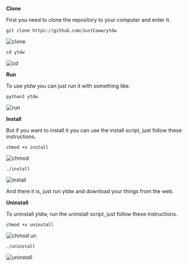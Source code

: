 **Clone**

First you need to clone the repository to your computer and enter it.
  ```
  git clone https://github.com/JustCoww/ytdw
  ```
![clone](https://user-images.githubusercontent.com/68345611/147741893-94c703db-b8c8-4f35-9583-b00da87fd52d.png)
  ```
  cd ytdw
  ```
![cd](https://user-images.githubusercontent.com/68345611/147741963-4e41b0d0-9f1c-4160-a1ae-7e7dcb1b108f.png)


**Run**

To use ytdw you can just run it with something like.
  ```
  python3 ytdw
  ```
![run](https://user-images.githubusercontent.com/68345611/147742028-dc472947-078a-4c90-bef4-476cce8b7d8a.png)

**Install**

But if you want to install it you can use the install script, just follow these instructions.
  ```
  chmod +x install
  ```
![chmod](https://user-images.githubusercontent.com/68345611/147742195-969bd5d9-8a65-47b1-bb18-035f93a4f413.png)
  ```
  ./install
  ```
![install](https://user-images.githubusercontent.com/68345611/147742307-2d94d92c-4d8c-43ee-8800-411103c49edf.png)

And there it is, just run ytdw and download your things from the web.
  
  
**Uninstall**

To uninstall ytdw, run the uninstall script, just follow these instructions.
  ```
  chmod +x uninstall
  ```
![chmod un](https://user-images.githubusercontent.com/68345611/147742366-a851cf9d-6dc7-458f-bdba-14863dc4f6c9.png)

  ```
  ./uninstall
  ```
![uninstall](https://user-images.githubusercontent.com/68345611/147742438-be696a60-27a4-499c-a579-cc21a1630557.png)
